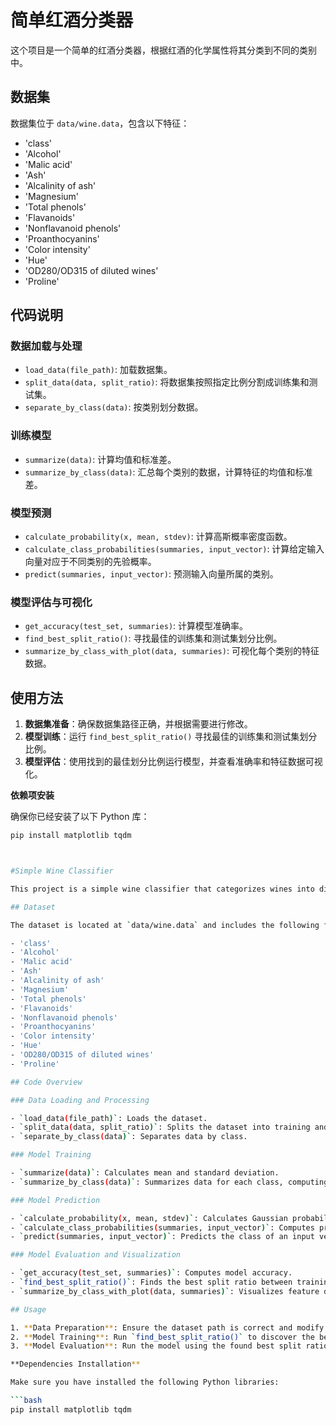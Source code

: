 # 简单红酒分类器

这个项目是一个简单的红酒分类器，根据红酒的化学属性将其分类到不同的类别中。

## 数据集

数据集位于 `data/wine.data`，包含以下特征：

- 'class'
- 'Alcohol'
- 'Malic acid'
- 'Ash'
- 'Alcalinity of ash'
- 'Magnesium'
- 'Total phenols'
- 'Flavanoids'
- 'Nonflavanoid phenols'
- 'Proanthocyanins'
- 'Color intensity'
- 'Hue'
- 'OD280/OD315 of diluted wines'
- 'Proline'

## 代码说明

### 数据加载与处理

- `load_data(file_path)`: 加载数据集。
- `split_data(data, split_ratio)`: 将数据集按照指定比例分割成训练集和测试集。
- `separate_by_class(data)`: 按类别划分数据。

### 训练模型

- `summarize(data)`: 计算均值和标准差。
- `summarize_by_class(data)`: 汇总每个类别的数据，计算特征的均值和标准差。

### 模型预测

- `calculate_probability(x, mean, stdev)`: 计算高斯概率密度函数。
- `calculate_class_probabilities(summaries, input_vector)`: 计算给定输入向量对应于不同类别的先验概率。
- `predict(summaries, input_vector)`: 预测输入向量所属的类别。

### 模型评估与可视化

- `get_accuracy(test_set, summaries)`: 计算模型准确率。
- `find_best_split_ratio()`: 寻找最佳的训练集和测试集划分比例。
- `summarize_by_class_with_plot(data, summaries)`: 可视化每个类别的特征数据。

## 使用方法

1. **数据集准备**：确保数据集路径正确，并根据需要进行修改。
2. **模型训练**：运行 `find_best_split_ratio()` 寻找最佳的训练集和测试集划分比例。
3. **模型评估**：使用找到的最佳划分比例运行模型，并查看准确率和特征数据可视化。

**依赖项安装**

确保你已经安装了以下 Python 库：

```bash
pip install matplotlib tqdm



#Simple Wine Classifier

This project is a simple wine classifier that categorizes wines into different classes based on their chemical attributes.

## Dataset

The dataset is located at `data/wine.data` and includes the following features:

- 'class'
- 'Alcohol'
- 'Malic acid'
- 'Ash'
- 'Alcalinity of ash'
- 'Magnesium'
- 'Total phenols'
- 'Flavanoids'
- 'Nonflavanoid phenols'
- 'Proanthocyanins'
- 'Color intensity'
- 'Hue'
- 'OD280/OD315 of diluted wines'
- 'Proline'

## Code Overview

### Data Loading and Processing

- `load_data(file_path)`: Loads the dataset.
- `split_data(data, split_ratio)`: Splits the dataset into training and testing sets based on a specified ratio.
- `separate_by_class(data)`: Separates data by class.

### Model Training

- `summarize(data)`: Calculates mean and standard deviation.
- `summarize_by_class(data)`: Summarizes data for each class, computing mean and standard deviation for features.

### Model Prediction

- `calculate_probability(x, mean, stdev)`: Calculates Gaussian probability density function.
- `calculate_class_probabilities(summaries, input_vector)`: Computes prior probabilities for different classes given an input vector.
- `predict(summaries, input_vector)`: Predicts the class of an input vector.

### Model Evaluation and Visualization

- `get_accuracy(test_set, summaries)`: Computes model accuracy.
- `find_best_split_ratio()`: Finds the best split ratio between training and testing sets.
- `summarize_by_class_with_plot(data, summaries)`: Visualizes feature data for each class.

## Usage

1. **Data Preparation**: Ensure the dataset path is correct and modify it if needed.
2. **Model Training**: Run `find_best_split_ratio()` to discover the best split ratio between the training and testing sets.
3. **Model Evaluation**: Run the model using the found best split ratio and observe accuracy and feature data visualization.

**Dependencies Installation**

Make sure you have installed the following Python libraries:

```bash
pip install matplotlib tqdm
